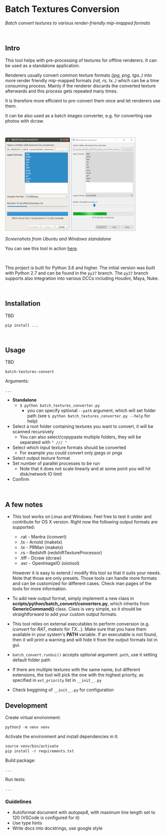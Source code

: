 # Batch Textures Conversion
*Batch convert textures to various render-friendly mip-mapped formats*

<br>

## Intro
This tool helps with pre-processing of textures for offline renderers. It can be used as a standalone application.

Renderers usually convert common texture formats *(jpg, png, tga..)* into more render friendly mip-mapped formats *(rat, rs, tx..)* which can be a time consuming process. Mainly if the renderer discards the converted texture afterwards and this process gets repeated many times.

It is therefore more efficient to pre-convert them once and let renderers use them.

It can be also used as a batch images converter, e.g. for converting raw photos with dcraw.

<br>

<img src="./img/screen_ubuntu.png" alt="Ubuntu standalone screenshot" height="300px"> <img src="./img/screen_win.png" alt="Windows standalone screenshot" height="300px">
<br>

*Screenshots from Ubuntu and Windows standalone*

You can see this tool in action [here](https://www.youtube.com/watch?v=5-p3__vsktg).

<br>

This project is built for Python 3.6 and higher. The initial version was built with Python 2.7 and can be found in the ``py27`` branch. The ``py27`` branch supports also integration into various DCCs including Houdini, Maya, Nuke.

<br>

## Installation
TBD
```
pip install ...
```

<br>

## Usage
TBD
```
batch-textures-convert
```

Arguments:
```
...
```

*  **Standalone**
    * `$ python batch_textures_converter.py`
        * you can specify optional `--path` argument, which will set folder path (see `$ python batch_textures_converter.py --help` for help)
* Select a root folder containing textures you want to convert, it will be scanned recursively
    * You can also select/copypaste multiple folders, they will be separated with `" /// "`
* Select which input texture formats should be converted
    * For example you could convert only jpegs or pngs
* Select output texture format
* Set number of parallel processes to be run
    * Note that it does not scale linearly and at some point you will hit disk/network IO limit
* Confirm

<br>

## A few notes
* This tool works on Linux and Windows. Feel free to test it under and contribute for OS X version.
    Right now the following output formats are supported:
    
    * .rat - Mantra (iconvert)
    * .tx - Arnold (maketx)
    * .tx - PRMan (maketx)
    * .rs - Redshift (redshiftTextureProcessor)
    * .tiff - Dcraw (dcraw)
    * .exr - OpenImageIO (oiiotool)
    
    However it is easy to extend / modify this tool so that it suits your needs. Note that those are only presets. Those tools can handle more formats and can be customized for different cases. Check man pages of the tools for more information.

* To add new output format, simply implement a new class in **scripts/python/batch_convert/converters.py**, which inherits from **GenericCommand()** class. Class is very simple, so it should be straightforward to add your custom output formats.

* This tool relies on external executables to perform conversion (e.g. *iconvert* for *RAT*, *maketx* for *TX*...). Make sure that you have them available in your system's **PATH** variable. If an executable is not found, then it will print a warning and will hide it from the output formats list in gui.

* `batch_convert.runGui()` accepts optional argument: `path`, use it setting default folder path

* If there are multiple textures with the same name, but different extensions, the tool will pick the one with the highest priority, as specified in `ext_priority` list in `__init__.py`

* Check beggining of `__init__.py` for configuration

## Development
Create virtual environment:
```
python3 -m venv venv
```

Activate the environment and install dependencies in it:
```
source venv/bin/activate
pip install -r requirements.txt
```

Build package:
```
...
```

Run tests:
```
...
```

### Guidelines
* Autoformat document with *autopep8*, with maximum line length set to 120 (VSCode is configured for it)
* Use type hints
* Write docs into docstrings, use google style
